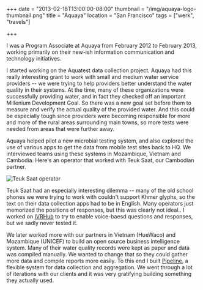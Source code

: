 +++
date = "2013-02-18T13:00:00-08:00"
thumbnail = "/img/aquaya-logo-thumbnail.png"
title = "Aquaya"
location = "San Francisco"
tags = ["werk", "travels"]

+++

I was a Program Associate at Aquaya from February 2012 to February 2013,
working primarily on their new-ish information communication and technology initiatives.

I started working on the Aquatest data collection project.
Aquaya had this really interesting grant to work with small and medium water service providers --
we were trying to help providers better understand the water quality in their systems.
At the time, many of these organizations were successfully providing water,
and in fact they checked off an important Millenium Development Goal.
So there was a new goal set before them to measure and verify the actual quality of the provided water.
And this could be especially tough since providers were
becoming responsible for more and more of the rural areas surrounding main towns,
so more tests were needed from areas that were further away.

Aquaya helped pilot a new microbial testing system,
and also explored the use of various apps to get the data from mobile test sites back to HQ.
We interviewed teams using these systems in Mozambique, Vietnam and Cambodia.
Here's an operator that worked with Teuk Saat, our Cambodian partner.

![Teuk Saat operator](/img/teuk-saat-operator.png)

Teuk Saat had an especially interesting dilemma --
many of the old school phones we were trying to work with couldn't support Khmer glyphs,
so the text on their data collection apps had to be in English.
Many operators just memorized the positions of responses,
but this was clearly not ideal..
I worked on [IVRHub](/ivrhub) to try to enable voice-baesd questions and responses,
but we sadly never tested it.

We later worked more with our partners in Vietnam (HueWaco) and Mozambique (UNICEF)
to build an open source business intelligence system.
Many of their water quality records were kept as paper and data was compiled manually.
We wanted to change that so they could gather more data and compile reports more easily.
To this end I built [Pipeline](/pipeline), a flexible system for data collection and aggregation.
We went through a lot of iterations with our clients
and it was very gratifying building something they actually used.
